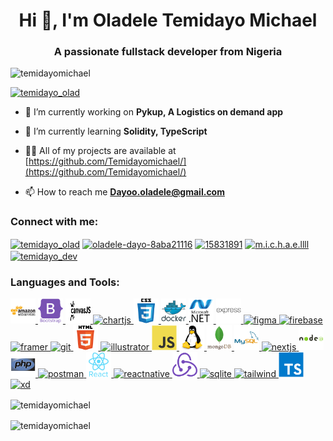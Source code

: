 <h1 align="center">Hi 👋, I'm Oladele Temidayo Michael</h1>
<h3 align="center">A passionate fullstack developer from Nigeria</h3>

<p align="left"> <img src="https://komarev.com/ghpvc/?username=temidayomichael&label=Profile%20views&color=0e75b6&style=flat" alt="temidayomichael" /> </p>

<p align="left"> <a href="https://twitter.com/temidayo_olad" target="blank"><img src="https://img.shields.io/twitter/follow/temidayo_olad?logo=twitter&style=for-the-badge" alt="temidayo_olad" /></a> </p>

- 🔭 I’m currently working on **Pykup, A Logistics on demand app**

- 🌱 I’m currently learning **Solidity, TypeScript**

- 👨‍💻 All of my projects are available at [https://github.com/Temidayomichael/](https://github.com/Temidayomichael/)

- 📫 How to reach me **Dayoo.oladele@gmail.com**

<h3 align="left">Connect with me:</h3>
<p align="left">
<a href="https://twitter.com/temidayo_olad" target="blank"><img align="center" src="https://th.bing.com/th/id/R.dd545d3fed0a123fea51bc8663218027?rik=O1GVBiLoboAcIw&pid=ImgRaw" alt="temidayo_olad" height="30" width="40" /></a>
<a href="https://linkedin.com/in/oladele-dayo-8aba21116" target="blank"><img align="center" src="https://th.bing.com/th/id/R.30c453b7f5fbdb09ea0cb42a5dc7a6e5?rik=6ziNIDi%2fe6vK5A&pid=ImgRaw" alt="oladele-dayo-8aba21116" height="30" width="40" /></a>
<a href="https://stackoverflow.com/users/15831891" target="blank"><img align="center" src="https://th.bing.com/th/id/R.e689a87d1172e11b259b5bf06b6fdaaf?rik=CuwmA6qhbDYluA&pid=ImgRaw" alt="15831891" height="30" width="40" /></a>
<a href="https://instagram.com/m.i.c.h.a.e.llll" target="blank"><img align="center" src="https://th.bing.com/th/id/R.3dd7498561e1955b8403ea857dda0c9b?rik=oKHHRmLKGTUAXA&pid=ImgRaw" alt="m.i.c.h.a.e.llll" height="30" width="40" /></a>
<a href="https://dribbble.com/temidayo_dev" target="blank"><img align="center" src="https://th.bing.com/th/id/R.93810770007bcf20b3800e07f0a059ef?rik=JDmELkBTPrH35Q&pid=ImgRaw" alt="temidayo_dev" height="30" width="40" /></a>
</p>

<h3 align="left">Languages and Tools:</h3>
<p align="left"> <a href="https://aws.amazon.com" target="_blank"> <img src="https://raw.githubusercontent.com/devicons/devicon/master/icons/amazonwebservices/amazonwebservices-original-wordmark.svg" alt="aws" width="40" height="40"/> </a> <a href="https://getbootstrap.com" target="_blank"> <img src="https://raw.githubusercontent.com/devicons/devicon/master/icons/bootstrap/bootstrap-plain-wordmark.svg" alt="bootstrap" width="40" height="40"/> </a> <a href="https://canvasjs.com" target="_blank"> <img src="https://raw.githubusercontent.com/Hardik0307/Hardik0307/master/assets/canvasjs-charts.svg" alt="canvasjs" width="40" height="40"/> </a> <a href="https://www.chartjs.org" target="_blank"> <img src="https://www.chartjs.org/media/logo-title.svg" alt="chartjs" width="40" height="40"/> </a> <a href="https://www.w3schools.com/css/" target="_blank"> <img src="https://raw.githubusercontent.com/devicons/devicon/master/icons/css3/css3-original-wordmark.svg" alt="css3" width="40" height="40"/> </a> <a href="https://www.docker.com/" target="_blank"> <img src="https://raw.githubusercontent.com/devicons/devicon/master/icons/docker/docker-original-wordmark.svg" alt="docker" width="40" height="40"/> </a> <a href="https://dotnet.microsoft.com/" target="_blank"> <img src="https://raw.githubusercontent.com/devicons/devicon/master/icons/dot-net/dot-net-original-wordmark.svg" alt="dotnet" width="40" height="40"/> </a> <a href="https://expressjs.com" target="_blank"> <img src="https://raw.githubusercontent.com/devicons/devicon/master/icons/express/express-original-wordmark.svg" alt="express" width="40" height="40"/> </a> <a href="https://www.figma.com/" target="_blank"> <img src="https://www.vectorlogo.zone/logos/figma/figma-icon.svg" alt="figma" width="40" height="40"/> </a> <a href="https://firebase.google.com/" target="_blank"> <img src="https://www.vectorlogo.zone/logos/firebase/firebase-icon.svg" alt="firebase" width="40" height="40"/> </a> <a href="https://www.framer.com/" target="_blank"> <img src="https://www.vectorlogo.zone/logos/framer/framer-icon.svg" alt="framer" width="40" height="40"/> </a> <a href="https://git-scm.com/" target="_blank"> <img src="https://www.vectorlogo.zone/logos/git-scm/git-scm-icon.svg" alt="git" width="40" height="40"/> </a> <a href="https://www.w3.org/html/" target="_blank"> <img src="https://raw.githubusercontent.com/devicons/devicon/master/icons/html5/html5-original-wordmark.svg" alt="html5" width="40" height="40"/> </a> <a href="https://www.adobe.com/in/products/illustrator.html" target="_blank"> <img src="https://www.vectorlogo.zone/logos/adobe_illustrator/adobe_illustrator-icon.svg" alt="illustrator" width="40" height="40"/> </a> <a href="https://developer.mozilla.org/en-US/docs/Web/JavaScript" target="_blank"> <img src="https://raw.githubusercontent.com/devicons/devicon/master/icons/javascript/javascript-original.svg" alt="javascript" width="40" height="40"/> </a> <a href="https://www.linux.org/" target="_blank"> <img src="https://raw.githubusercontent.com/devicons/devicon/master/icons/linux/linux-original.svg" alt="linux" width="40" height="40"/> </a> <a href="https://www.mongodb.com/" target="_blank"> <img src="https://raw.githubusercontent.com/devicons/devicon/master/icons/mongodb/mongodb-original-wordmark.svg" alt="mongodb" width="40" height="40"/> </a> <a href="https://www.mysql.com/" target="_blank"> <img src="https://raw.githubusercontent.com/devicons/devicon/master/icons/mysql/mysql-original-wordmark.svg" alt="mysql" width="40" height="40"/> </a> <a href="https://nextjs.org/" target="_blank"> <img src="https://cdn.worldvectorlogo.com/logos/nextjs-3.svg" alt="nextjs" width="40" height="40"/> </a> <a href="https://nodejs.org" target="_blank"> <img src="https://raw.githubusercontent.com/devicons/devicon/master/icons/nodejs/nodejs-original-wordmark.svg" alt="nodejs" width="40" height="40"/> </a> <a href="https://www.php.net" target="_blank"> <img src="https://raw.githubusercontent.com/devicons/devicon/master/icons/php/php-original.svg" alt="php" width="40" height="40"/> </a> <a href="https://postman.com" target="_blank"> <img src="https://www.vectorlogo.zone/logos/getpostman/getpostman-icon.svg" alt="postman" width="40" height="40"/> </a> <a href="https://reactjs.org/" target="_blank"> <img src="https://raw.githubusercontent.com/devicons/devicon/master/icons/react/react-original-wordmark.svg" alt="react" width="40" height="40"/> </a> <a href="https://reactnative.dev/" target="_blank"> <img src="https://reactnative.dev/img/header_logo.svg" alt="reactnative" width="40" height="40"/> </a> <a href="https://redux.js.org" target="_blank"> <img src="https://raw.githubusercontent.com/devicons/devicon/master/icons/redux/redux-original.svg" alt="redux" width="40" height="40"/> </a> <a href="https://www.sqlite.org/" target="_blank"> <img src="https://www.vectorlogo.zone/logos/sqlite/sqlite-icon.svg" alt="sqlite" width="40" height="40"/> </a> <a href="https://tailwindcss.com/" target="_blank"> <img src="https://www.vectorlogo.zone/logos/tailwindcss/tailwindcss-icon.svg" alt="tailwind" width="40" height="40"/> </a> <a href="https://www.typescriptlang.org/" target="_blank"> <img src="https://raw.githubusercontent.com/devicons/devicon/master/icons/typescript/typescript-original.svg" alt="typescript" width="40" height="40"/> </a> <a href="https://www.adobe.com/products/xd.html" target="_blank"> <img src="https://cdn.worldvectorlogo.com/logos/adobe-xd.svg" alt="xd" width="40" height="40"/> </a> </p>

<p><img align="center" src="https://github-readme-stats.vercel.app/api/top-langs?username=temidayomichael&show_icons=true&locale=en&layout=compact" alt="temidayomichael" /></p>

<p><img align="center" src="https://github-readme-streak-stats.herokuapp.com/?user=temidayomichael&" alt="temidayomichael" /></p>
